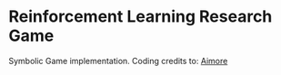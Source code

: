 # Reinforcement Learning Research Game
Symbolic Game implementation. Coding credits to: [Aimore](https://github.com/AimoreRRD/AIMORE_GAME)
<!-- 

### Link to the Paper

If you find this code useful in your research, please consider citing our paper [_"Towards Symbolic Reinforcement Learning with Common Sense"_](https://arxiv.org/abs/1804.08597):

    @article{garcez2018towards,
      title={Towards symbolic reinforcement learning with common sense},
      author={Garcez, Artur d'Avila and Dutra, Aimore Resende Riquetti and Alonso, Eduardo},
      journal={arXiv preprint arXiv:1804.08597},
      year={2018}
    }

### Installation
- ```pip install requirements.txt```

### Run
- run

### Environments

![Env 1](https://github.com/AimoreRRD/AIMORE_GAME/blob/master/Results/Environment%20IMAGES/env1.PNG)
![Env 2](https://github.com/AimoreRRD/AIMORE_GAME/blob/master/Results/Environment%20IMAGES/env2.PNG)
![Env 3](https://github.com/AimoreRRD/AIMORE_GAME/blob/master/Results/Environment%20IMAGES/env3.PNG)
![Env 4](https://github.com/AimoreRRD/AIMORE_GAME/blob/master/Results/Environment%20IMAGES/env4.PNG)
![Env 5](https://github.com/AimoreRRD/AIMORE_GAME/blob/master/Results/Environment%20IMAGES/env5.PNG)
![Env 6](https://github.com/AimoreRRD/AIMORE_GAME/blob/master/Results/Environment%20IMAGES/env6.PNG)
![Env 7](https://github.com/AimoreRRD/AIMORE_GAME/blob/master/Results/Environment%20IMAGES/env7.PNG)
![Env 8](https://github.com/AimoreRRD/AIMORE_GAME/blob/master/Results/Environment%20IMAGES/env8.PNG)
![Env 9](https://github.com/AimoreRRD/AIMORE_GAME/blob/master/Results/Environment%20IMAGES/env9.PNG)
![Env 10](https://github.com/AimoreRRD/AIMORE_GAME/blob/master/Results/Environment%20IMAGES/env10.PNG)
![Env 11](https://github.com/AimoreRRD/AIMORE_GAME/blob/master/Results/Environment%20IMAGES/env11.PNG)
![Env 12](https://github.com/AimoreRRD/AIMORE_GAME/blob/master/Results/Environment%20IMAGES/env12.PNG)
![Env 13](https://github.com/AimoreRRD/AIMORE_GAME/blob/master/Results/Environment%20IMAGES/env13.PNG)
![Env 14](https://github.com/AimoreRRD/AIMORE_GAME/blob/master/Results/Environment%20IMAGES/env14.PNG)
![Env 15](https://github.com/AimoreRRD/AIMORE_GAME/blob/master/Results/Environment%20IMAGES/env15.PNG)
![Env 16](https://github.com/AimoreRRD/AIMORE_GAME/blob/master/Results/Environment%20IMAGES/env16.PNG)
![Env 17](https://github.com/AimoreRRD/AIMORE_GAME/blob/master/Results/Environment%20IMAGES/env17.PNG)
![Env 18](https://github.com/AimoreRRD/AIMORE_GAME/blob/master/Results/Environment%20IMAGES/env18.PNG)
![Env 19](https://github.com/AimoreRRD/AIMORE_GAME/blob/master/Results/Environment%20IMAGES/env19.PNG) -->
